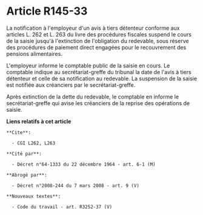 # Article R145-33

La notification à l'employeur d'un avis à tiers détenteur conforme aux articles L. 262 et L. 263 du livre des procédures
fiscales suspend le cours de la saisie jusqu'à l'extinction de l'obligation du redevable, sous réserve des procédures de
paiement direct engagées pour le recouvrement des pensions alimentaires.

L'employeur informe le comptable public de la saisie en cours. Le comptable indique au secrétariat-greffe du tribunal la date
de l'avis à tiers détenteur et celle de sa notification au redevable. La suspension de la saisie est notifiée aux créanciers
par le secrétariat-greffe.

Après extinction de la dette du redevable, le comptable en informe le secrétariat-greffe qui avise les créanciers de la
reprise des opérations de saisie.

**Liens relatifs à cet article**

	**Cite**:

	  - CGI L262, L263

	**Cité par**:

	  - Décret n°64-1333 du 22 décembre 1964 - art. 6-1 (M)

	**Abrogé par**:

	  - Décret n°2008-244 du 7 mars 2008 - art. 9 (V)

	**Nouveaux textes**:

	  - Code du travail - art. R3252-37 (V)
